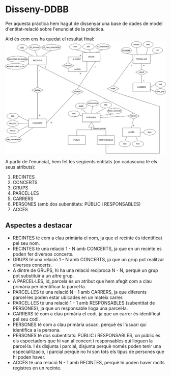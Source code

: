 # Disseny-DDBB

Per aquesta pràctica hem hagut de dissenyar una base de dades de model d'entitat-relació sobre l'enunciat de la pràctica.

Així és com ens ha quedat el resultat final:
![alt text](image.png)

A partir de l'enunciat, hem fet les següents entitats (on cadascuna té els seus atributs):
1) RECINTES
2) CONCERTS
3) GRUPS
4) PARCEL·LES
5) CARRERS
6) PERSONES (amb dos subentitats: PÚBLIC i RESPONSABLES)
7) ACCÉS

Aspectes a destacar
-------------------

- RECINTES té com a clau primària el nom, ja que el recinte és identificat pel seu nom.
- RECINTES té una relació 1 - N amb CONCERTS, ja que en un recinte es poden fer diversos concerts.
- GRUPS té una relació 1 - N amb CONCERTS, ja que un grup pot realitzar diversos concerts.
- A dintre de GRUPS, hi ha una relació recíproca N - N, perquè un grup pot substituïr a un altre grup.
- A PARCEL·LES, id_parcela és un atribut que hem afegit com a clau primària per identificar la parcel·la.
- PARCEL·LES té una relació N - 1 amb CARRERS, ja que diferents parcel·les poden estar ubicades en un mateix carrer.
- PARCEL·LES té una relació 1 - 1 amb RESPONSABLES (subentitat de PERSONES), ja que un responsable lloga una parcel·la.
- CARRERS té com a clau primària el codi, ja que un carrer és identificat pel seu codi.
- PERSONES té com a clau primària usuari, perquè és l'usuari qui identifica a la persona.
- PERSONES té dos subentitats: PÚBLIC i RESPONSABLES, on públic és els espectadors que hi van al concert i responsables qui lloguen la parcel·la. I és disjunta i parcial, disjunta perquè només poden tenir una especialització, i parcial perquè no hi són tots els tipus de persones que hi poden haver.
- ACCÉS té una relació N - 1 amb RECINTES, perquè hi poden haver molts registres en un recinte.